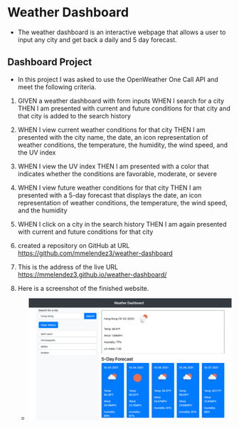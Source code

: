 # Weather Dashboard

- The weather dashboard is an interactive webpage that allows a user to input any city and get back a daily and 5 day forecast. 

## Dashboard Project

- In this project I was asked to use the  OpenWeather One Call API and meet the following criteria.

1. GIVEN a weather dashboard with form inputs
WHEN I search for a city
THEN I am presented with current and future conditions for that city and that city is added to the search history

2. WHEN I view current weather conditions for that city
THEN I am presented with the city name, the date, an icon representation of weather conditions, the temperature, the humidity, the wind speed, and the UV index

3. WHEN I view the UV index
THEN I am presented with a color that indicates whether the conditions are favorable, moderate, or severe

4. WHEN I view future weather conditions for that city
THEN I am presented with a 5-day forecast that displays the date, an icon representation of weather conditions, the temperature, the wind speed, and the humidity

5. WHEN I click on a city in the search history
THEN I am again presented with current and future conditions for that city

6. created a repository on GitHub at URL https://github.com/mmelendez3/weather-dashboard

7. This is the address of the live URL https://mmelendez3.github.io/weather-dashboard/

8. Here is a screenshot of the finished website.

    - ![](./assets/images/weather.png "Weather Dashboard")
